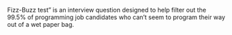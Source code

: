Fizz-Buzz test” is an interview question designed to help filter out the 99.5% of programming job candidates who can’t seem to program their way out of a wet paper bag.

